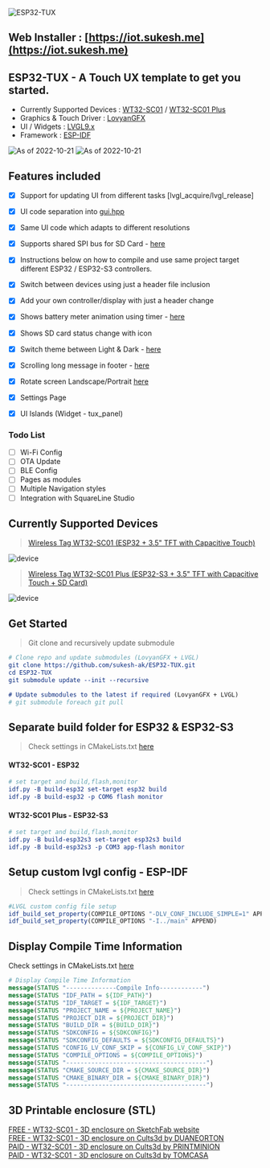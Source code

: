 ![ESP32-TUX](assets/tux-design.png)
## Web Installer : [https://iot.sukesh.me](https://iot.sukesh.me)

## ESP32-TUX - A Touch UX template to get you started.  
- Currently Supported Devices : [WT32-SC01](https://www.alibaba.com/product-detail/WT32-SC01-3-5-3-5inch_1600120762835.html?spm=a2747.product_upgrade.0.0.636971d29EHKiD) / [WT32-SC01 Plus](https://www.alibaba.com/product-detail/Upgrade-WT32-SC01-plus-16MB-hmi_1600609718238.html?spm=a2756.order-detail-ta-bn-s.0.0.6f3f2fc2RYpL8H)
- Graphics & Touch Driver : [LovyanGFX](https://github.com/lovyan03/LovyanGFX)
- UI / Widgets : [LVGL9.x](https://github.com/lvgl/lvgl)
- Framework : [ESP-IDF](https://github.com/espressif/esp-idf/)

![As of 2022-10-21](assets/home.jpg)
![As of 2022-10-21](assets/settings.jpg)

## Features included 
- [x] Support for updating UI from different tasks [lvgl_acquire/lvgl_release]
- [x] UI code separation into [gui.hpp](/main/gui.hpp)
- [x] Same UI code which adapts to different resolutions
- [x] Supports shared SPI bus for SD Card - [here](/main/helper_storage.hpp)
- [x] Instructions below on how to compile and use same project target different ESP32 / ESP32-S3 controllers.
- [x] Switch between devices using just a header file inclusion 
- [x] Add your own controller/display with just a header change 
- [x] Shows battery meter animation using timer - [here](/main/main.cpp)
- [x] Shows SD card status change with icon
- [x] Switch theme between Light & Dark - [here](/main/gui.hpp)
- [x] Scrolling long message in footer - [here](/main/gui.hpp)
- [x] Rotate screen Landscape/Portrait [here](/main/main.cpp)

- [x] Settings Page
- [x] UI Islands (Widget - tux_panel)

### Todo List
- [ ] Wi-Fi Config 
- [ ] OTA Update 
- [ ] BLE Config 
- [ ] Pages as modules
- [ ] Multiple Navigation styles
- [ ] Integration with SquareLine Studio

## Currently Supported Devices 
> [Wireless Tag WT32-SC01 (ESP32 + 3.5" TFT with Capacitive Touch)](https://www.alibaba.com/product-detail/esp32-development-board-WT32-SC01-3_62534911683.html) 

![device](datasheet/WT32-SC01.png)  

> [Wireless Tag WT32-SC01 Plus (ESP32-S3 + 3.5" TFT with Capacitive Touch + SD Card)](https://www.alibaba.com/product-detail/Good-heat-dissipation-IPS-LCD-Color_1600148110318.html) 

![device](datasheet/WT32-SC01-Plus.png)


## Get Started
> Git clone and recursively update submodule
```cmake
# Clone repo and update submodules (LovyanGFX + LVGL)
git clone https://github.com/sukesh-ak/ESP32-TUX.git
cd ESP32-TUX
git submodule update --init --recursive

# Update submodules to the latest if required (LovyanGFX + LVGL)
# git submodule foreach git pull
```

## Separate build folder for ESP32 & ESP32-S3
> Check settings in CMakeLists.txt [here](CMakeLists.txt#L8)
#### WT32-SC01 - ESP32
```cmake
# set target and build,flash,monitor
idf.py -B build-esp32 set-target esp32 build
idf.py -B build-esp32 -p COM6 flash monitor
```

#### WT32-SC01 Plus - ESP32-S3
```cmake
# set target and build,flash,monitor
idf.py -B build-esp32s3 set-target esp32s3 build
idf.py -B build-esp32s3 -p COM3 app-flash monitor
```

## Setup custom lvgl config - ESP-IDF  
> Check settings in CMakeLists.txt [here](CMakeLists.txt#L16)
```cmake
#LVGL custom config file setup
idf_build_set_property(COMPILE_OPTIONS "-DLV_CONF_INCLUDE_SIMPLE=1" APPEND)
idf_build_set_property(COMPILE_OPTIONS "-I../main" APPEND)
```

## Display Compile Time Information
Check settings in CMakeLists.txt [here](CMakeLists.txt#L25)  
```cmake
# Display Compile Time Information
message(STATUS "--------------Compile Info------------")
message(STATUS "IDF_PATH = ${IDF_PATH}")
message(STATUS "IDF_TARGET = ${IDF_TARGET}")
message(STATUS "PROJECT_NAME = ${PROJECT_NAME}")
message(STATUS "PROJECT_DIR = ${PROJECT_DIR}")
message(STATUS "BUILD_DIR = ${BUILD_DIR}")
message(STATUS "SDKCONFIG = ${SDKCONFIG}")
message(STATUS "SDKCONFIG_DEFAULTS = ${SDKCONFIG_DEFAULTS}")
message(STATUS "CONFIG_LV_CONF_SKIP = ${CONFIG_LV_CONF_SKIP}")
message(STATUS "COMPILE_OPTIONS = ${COMPILE_OPTIONS}")
message(STATUS "---------------------------------------")
message(STATUS "CMAKE_SOURCE_DIR = ${CMAKE_SOURCE_DIR}")
message(STATUS "CMAKE_BINARY_DIR = ${CMAKE_BINARY_DIR}")
message(STATUS "---------------------------------------")
```
## 3D Printable enclosure (STL)  
[FREE - WT32-SC01 - 3D enclosure on SketchFab website](https://sketchfab.com/3d-models/wt32-sc01-case-cfec05638de540b0acccff2091508500)  
[FREE - WT32-SC01 - 3D enclosure on Cults3d by DUANEORTON](https://cults3d.com/en/3d-model/tool/desk-enclosure-for-wt32-sc01)  
[PAID - WT32-SC01 - 3D enclosure on Cults3d by PRINTMINION](https://cults3d.com/en/design-collections/printminion/various-cases-for-wt32-sc01-by-wireless-tag)  
[PAID - WT32-SC01 - 3D enclosure on Cults3d by TOMCASA](https://cults3d.com/en/3d-model/gadget/boite-pour-wt32-sc01-esp32-tft-tactile)

